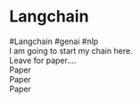 # Langchain
#Langchain #genai #nlp
<br>
I am going to start my chain here. 
<br>
Leave for paper.... 
<br>
Paper
<br>
Paper
<br>
Paper